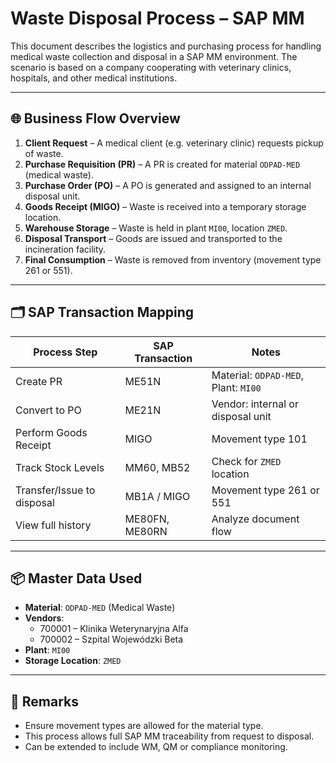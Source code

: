 # Waste Disposal Process – SAP MM

This document describes the logistics and purchasing process for handling medical waste collection and disposal in a SAP MM environment. The scenario is based on a company cooperating with veterinary clinics, hospitals, and other medical institutions.

---

## 🌐 Business Flow Overview

1. **Client Request** – A medical client (e.g. veterinary clinic) requests pickup of waste.
2. **Purchase Requisition (PR)** – A PR is created for material `ODPAD-MED` (medical waste).
3. **Purchase Order (PO)** – A PO is generated and assigned to an internal disposal unit.
4. **Goods Receipt (MIGO)** – Waste is received into a temporary storage location.
5. **Warehouse Storage** – Waste is held in plant `MI00`, location `ZMED`.
6. **Disposal Transport** – Goods are issued and transported to the incineration facility.
7. **Final Consumption** – Waste is removed from inventory (movement type 261 or 551).

---

## 🗂 SAP Transaction Mapping

| Process Step              | SAP Transaction | Notes                                  |
|---------------------------|------------------|----------------------------------------|
| Create PR                 | ME51N            | Material: `ODPAD-MED`, Plant: `MI00`   |
| Convert to PO             | ME21N            | Vendor: internal or disposal unit      |
| Perform Goods Receipt     | MIGO             | Movement type 101                      |
| Track Stock Levels        | MM60, MB52       | Check for `ZMED` location              |
| Transfer/Issue to disposal| MB1A / MIGO      | Movement type 261 or 551               |
| View full history         | ME80FN, ME80RN   | Analyze document flow                  |

---

## 📦 Master Data Used

- **Material**: `ODPAD-MED` (Medical Waste)
- **Vendors**:
  - 700001 – Klinika Weterynaryjna Alfa
  - 700002 – Szpital Wojewódzki Beta
- **Plant**: `MI00`
- **Storage Location**: `ZMED`

---

## 📌 Remarks

- Ensure movement types are allowed for the material type.
- This process allows full SAP MM traceability from request to disposal.
- Can be extended to include WM, QM or compliance monitoring.


